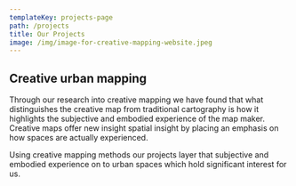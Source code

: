```yaml
---
templateKey: projects-page
path: /projects
title: Our Projects
image: /img/image-for-creative-mapping-website.jpeg
---
```

## Creative urban mapping

Through our research into creative mapping we have found that what distinguishes the creative map from traditional cartography is how it highlights the subjective and embodied experience of the map maker.  Creative maps offer new insight spatial insight by placing an emphasis on how spaces are actually experienced.

Using creative mapping methods our projects layer that subjective and embodied experience on to urban spaces which hold significant interest for us.